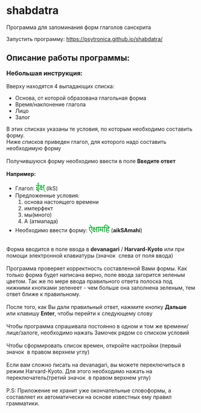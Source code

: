 # shabdatra
Программа для запоминания форм глаголов санскрита

Запустить программу: https://psytronica.github.io/shabdatra/
 <div id="sanskrit_instruction" >
                    <div id="sanskrit_instruction_inner">
                    <h2>Описание работы программы:</h2>
                    <div id="sanskrit_instruction_inner2">
                    <h3 style="margin-top: 0px;">
                    Небольшая инструкция:</h3>
                    <span class="zgx_li_marker glyphicon glyphicon-star-empty"></span> Вверху находятся 4 выпадающих списка:
                    <br />
                    <ul>
                    <li>Основа, от которой образована глагольная форма</li>
                    <li>Время/наклонение глагола</li>
                    <li>Лицо</li>
                    <li>Залог</li>
                    </ul>
                    В этих списках указаны те условия, по которым необходимо составить форму.<br />
                    Ниже списков приведен глагол, для которого надо составить необходимую форму<br />
                    <br />
                    <span class="zgx_li_marker glyphicon glyphicon-star-empty"></span> Получившуюся форму необходимо ввести в поле <b>Введите ответ</b><br />
                    <br />
                    <div class="panel panel-success">
                    <div class="panel-heading">
                    <strong>Например:</strong></div>
                    <div class="panel-body">
                    <ul>
                    <li>Глагол: <span class="chandas" style="color: #009822; font-size: 22px;">ईक्ष्</span> (IkS) </li>
                    <li>Предложенные условия: 
                    <ol>
                    <li>основа настоящего времени</li>
                    <li>имперфект</li>
                    <li>мы(много)</li>
                    <li>А (атмапада)</li>
                    </ol>
                    </li>
                    <li>Необходимо ввести форму: <span class="chandas" style="color: #009822; font-size: 22px;">ऐक्षामहि</span> (<strong>aikSAmahi</strong>)</li>
                    </ul>
                    </div>
                    </div>
                    <br />
                    <span class="zgx_li_marker glyphicon glyphicon-star-empty"></span> Форма вводится в поле ввода в <strong>devanagari</strong> / <strong>Harvard-Kyoto</strong> или при помощи электронной клавиатуры (значок &nbsp;слева от поля ввода)<br />
                    <br />
                    <span class="zgx_li_marker glyphicon glyphicon-star-empty"></span> Программа проверяет корректность составленной Вами формы. Как только форма будет написана верно, поле ввода загорится зеленым цветом. Так же по мере ввода правильного ответа полоска под нижними кнопками зеленеет - чем больше она заполнена зеленым, тем ответ ближе к правильному.<br />
                    <br />
                    <span class="zgx_li_marker glyphicon glyphicon-star-empty"></span> После того, как Вы дали правильный ответ, нажмите кнопку <b>Дальше</b> или клавишу <b>Enter</b>, чтобы перейти к следующему слову<br />
                    <br />
                    <span class="zgx_li_marker glyphicon glyphicon-star-empty"></span> Чтобы программа спрашивала постоянно в одном и том же времени/лице/залоге, необходимо нажать Замочек рядом со списком условий<br />
                    <br />
                    <span class="zgx_li_marker glyphicon glyphicon-star-empty"></span> Чтобы сформировать список времен, откройте настройки (первый значок &nbsp;в правом верхнем углу)<br />
                    <br />
                    <span class="zgx_li_marker glyphicon glyphicon-star-empty"></span> Если вам сложно писать на devanagari, вы можете переключиться в режим Harvard-Kyoto. Для этого необходимо нажать на переключатель(третий значок &nbsp;в правом верхнем углу)
                    <br /><br />
                    P.S: Приложение не хранит уже окончательные словоформы, а составляет их автоматически на основе известных ему правил грамматики.
                    </div>
                    </div>
                </div>

   
